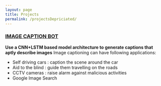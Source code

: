 ```yaml
---
layout: page
title: Projects
permalink: /projectsDepriciated/
---
```


### [IMAGE CAPTION BOT](https://github.com/Muskan-goyal6/ImageCaptionBot)
**Use a CNN+LSTM based model architecture to generate captions that aptly describe images**
Image captioning can have following applications:
- Self driving cars : caption the scene around the car
- Aid to the blind : guide them travelling on the roads
- CCTV cameras : raise alarm against malicious activities
- Google Image Search


